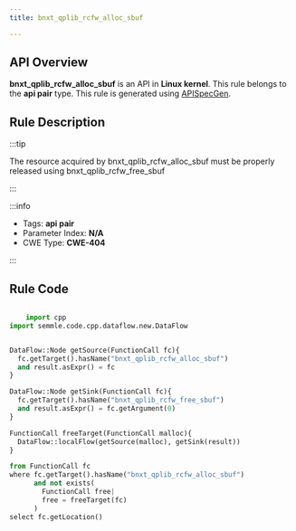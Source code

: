 ```yaml
---
title: bnxt_qplib_rcfw_alloc_sbuf

---
```



## API Overview
**bnxt_qplib_rcfw_alloc_sbuf** is an API in **Linux kernel**. This rule belongs to the **api pair** type. This rule is generated using [APISpecGen](../../tools/APISpecGen).
## Rule Description

:::tip

The resource acquired by bnxt_qplib_rcfw_alloc_sbuf must be properly released using bnxt_qplib_rcfw_free_sbuf

:::

:::info

- Tags: **api pair**
- Parameter Index: **N/A**
- CWE Type: **CWE-404**

:::

## Rule Code
```python

    import cpp
import semmle.code.cpp.dataflow.new.DataFlow


DataFlow::Node getSource(FunctionCall fc){
  fc.getTarget().hasName("bnxt_qplib_rcfw_alloc_sbuf")
  and result.asExpr() = fc
}

DataFlow::Node getSink(FunctionCall fc){
  fc.getTarget().hasName("bnxt_qplib_rcfw_free_sbuf")
  and result.asExpr() = fc.getArgument(0)
}

FunctionCall freeTarget(FunctionCall malloc){
  DataFlow::localFlow(getSource(malloc), getSink(result))
}

from FunctionCall fc
where fc.getTarget().hasName("bnxt_qplib_rcfw_alloc_sbuf")
      and not exists(
        FunctionCall free| 
        free = freeTarget(fc)
      )
select fc.getLocation()

    
```